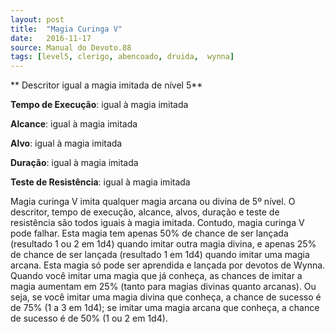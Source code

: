 ```yaml
---
layout: post
title:  "Magia Curinga V"
date:   2016-11-17
source: Manual do Devoto.88
tags: [level5, clerigo, abencoado, druida,  wynna]
---
```


** Descritor igual a magia imitada de nível 5**

**Tempo de Execução**:  igual à magia imitada

**Alcance**: igual à magia imitada

**Alvo**: igual à magia imitada

**Duração**:  igual à magia imitada

**Teste de Resistência**: igual à magia imitada

Magia curinga V imita qualquer magia arcana ou divina de 5º nível. O descritor, tempo de execução, alcance, alvos, duração e teste de resistência são 
todos iguais à magia imitada. Contudo, magia curinga V pode falhar.
Esta magia tem apenas 50% de chance de ser lançada (resultado 1 ou 2 em 1d4) quando imitar outra magia divina, e apenas 25% de chance de ser lançada (resultado 1 em 1d4) quando imitar uma magia arcana. 
Esta magia só pode ser aprendida e lançada por devotos de Wynna.
Quando você imitar uma magia que já conheça, as chances de imitar a magia aumentam em 25% (tanto para magias divinas quanto arcanas). 
Ou seja, se você imitar uma magia divina que conheça, a chance de sucesso é de 75% (1 a 3 em 1d4); se imitar uma magia arcana que conheça, a chance de sucesso é de 50% (1 ou 2 em 1d4).
